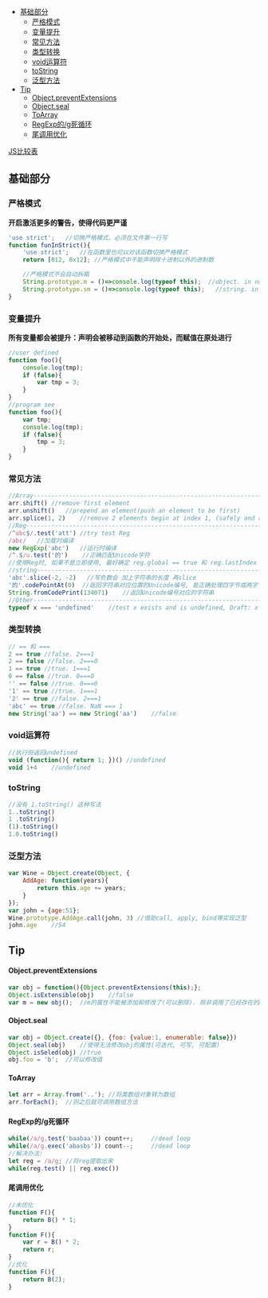 <!-- TOC -->

- [基础部分](#基础部分)
  - [严格模式](#严格模式)
  - [变量提升](#变量提升)
  - [常见方法](#常见方法)
  - [类型转换](#类型转换)
  - [void运算符](#void运算符)
  - [toString](#tostring)
  - [泛型方法](#泛型方法)
- [Tip](#tip)
    - [Object.preventExtensions](#objectpreventextensions)
    - [Object.seal](#objectseal)
    - [ToArray](#toarray)
    - [RegExp的/g死循环](#regexp的g死循环)
    - [尾调用优化](#尾调用优化)

<!-- /TOC -->
[JS比较表](https://dorey.github.io/JavaScript-Equality-Table/)

## 基础部分
### 严格模式
**开启激活更多的警告，使得代码更严谨**
```js
'use strict';   //切换严格模式。必须在文件第一行写
function funInStrict(){
    'use strict';   //在函数里也可以对该函数切换严格模式
    return [012, 0x12]; //严格模式中不能声明除十进制以外的进制数

    //严格模式不会自动拆箱
    String.prototype.m = ()=>console.log(typeof this);  //object. in not strict
    String.prototype.sm = ()=>console.log(typeof this);   //string. in strict
}
```
### 变量提升
**所有变量都会被提升：声明会被移动到函数的开始处，而赋值在原处进行**
```js
//user defined
function foo(){
    console.log(tmp);
    if (false){
        var tmp = 3;
    }
}
//program see
function foo(){
    var tmp;
    console.log(tmp);
    if (false){
        tmp = 3;
    }
}
```
### 常见方法
```js
//Array------------------------------------------------------------------------
arr.shift() //remove first element
arr.unshift()   //prepend an element(push an element to be first)
arr.splice(1, 2)    //remove 2 elements begin at index 1, (safely and anyIndexing)
//Reg------------------------------------------------------------------------
/^abc$/.test('att') //try test Reg
/abc/   //加载时编译
new RegExp('abc')   //运行时编译
/^.$/u.test('的')    //正确匹配Unicode字符
//使用Reg时, 如果不是立即使用, 最好确定 reg.global == true 和 reg.lastIndex == 0;
//string------------------------------------------------------------------------
'abc'.slice(-2, -2)   //写负数会 加上字符串的长度 再slice
'的'.codePointAt(0)  //返回字符串对应位置的Unicode编号, 能正确处理四字节或两字节
String.fromCodePrint(134071)    //返回Unicode编号对应的字符串
//Other------------------------------------------------------------------------
typeof x === 'undefined'    //test x exists and is undefined, Draft: x ?? DefaultValue, also can check x is null or not
```
### 类型转换
```js
// == 和 ===
2 == true //false. 2===1
2 == false //false. 2===0
1 == true //true. 1===1
0 == false //true. 0===0
'' == false //true. 0===0
'1' == true //true. 1===1
'2' == true //false. 2===1
'abc' == true //false. NaN === 1
new String('aa') == new String('aa')    //false
```
### void运算符
```js
//执行但返回undefined
void (function(){ return 1; })() //undefined
void 1+4    //undefined
```
### toString
```js
//没有 1.toString() 这种写法
1..toString()
1 .toString()
(1).toString()
1.0.toString()
```
### 泛型方法
```js
var Wine = Object.create(Object, {
    AddAge: function(years){
        return this.age += years;
    }
});
var john = {age:51};
Wine.prototype.AddAge.call(john, 3) //借助call, apply, bind等实现泛型
john.age    //54
```
## Tip
#### Object.preventExtensions
```js
var obj = function(){Object.preventExtensions(this);};
Object.isExtensible(obj)    //false
var m = new obj();  //m的属性不能被添加和修改了(可以删除). 除非调用了已经存在的API
```
#### Object.seal
```js
var obj = Object.create({}, {foo: {value:1, enumerable: false}})
Object.seal(obj)    //使得无法修改obj的属性(可迭代, 可写, 可配置)
Object.isSeled(obj) //true
obj.foo = 'b';  //可以修改值
```
#### ToArray
```js
let arr = Array.from('..'); //将类数组对象转为数组
arr.forEach();  //则之后就可调用数组方法
```
#### RegExp的/g死循环
```js
while(/a/g.test('baabaa')) count++;     //dead loop
while(/a/g.exec('abasbs')) count--;     //dead loop
//解决办法:
let reg = /a/g; //将reg提取出来
while(reg.test() || reg.exec())
```
#### 尾调用优化
```js
//未优化
function F(){
    return B() * 1;
}
function F(){
    var r = B() * 2;
    return r;
}
//优化
function F(){
    return B(2);
}
```
